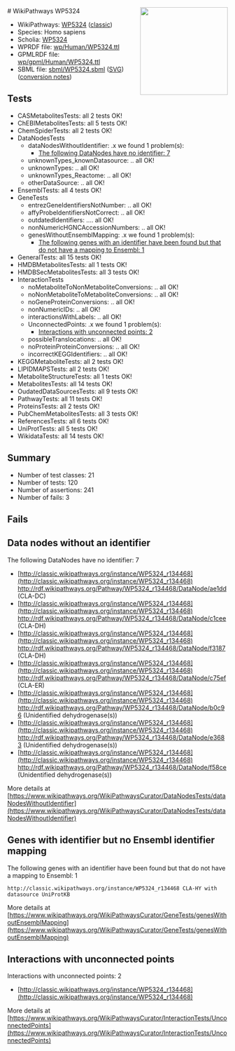 <img style="float: right; width: 200px" src="https://upload.wikimedia.org/wikipedia/commons/thumb/8/83/Wplogo_with_text_500.png/640px-Wplogo_with_text_500.png" />
# WikiPathways WP5324

* WikiPathways: [WP5324](https://wikipathways.org/pathways/WP5324) ([classic](https://classic.wikipathways.org/instance/WP5324))
* Species: Homo sapiens
* Scholia: [WP5324](https://scholia.toolforge.org/wikipathways/WP5324)
* WPRDF file: [wp/Human/WP5324.ttl](../wp/Human/WP5324.ttl)
* GPMLRDF file: [wp/gpml/Human/WP5324.ttl](../wp/gpml/Human/WP5324.ttl)
* SBML file: [sbml/WP5324.sbml](../sbml/WP5324.sbml) ([SVG](../sbml/WP5324.svg)) ([conversion notes](../sbml/WP5324.txt))

## Tests
* CASMetabolitesTests: all 2 tests OK!
* ChEBIMetabolitesTests: all 5 tests OK!
* ChemSpiderTests: all 2 tests OK!
* DataNodesTests
    * dataNodesWithoutIdentifier: .x we found 1 problem(s):
        * [The following DataNodes have no identifier: 7](#d2d32fa6)
    * unknownTypes_knownDatasource: .. all OK!
    * unknownTypes: .. all OK!
    * unknownTypes_Reactome: .. all OK!
    * otherDataSource: .. all OK!
* EnsemblTests: all 4 tests OK!
* GeneTests
    * entrezGeneIdentifiersNotNumber: .. all OK!
    * affyProbeIdentifiersNotCorrect: .. all OK!
    * outdatedIdentifiers: .... all OK!
    * nonNumericHGNCAccessionNumbers: .. all OK!
    * genesWithoutEnsemblMapping: .x we found 1 problem(s):
        * [The following genes with an identifier have been found but that do not have a mapping to Ensembl: 1](#40286d83)
* GeneralTests: all 15 tests OK!
* HMDBMetabolitesTests: all 1 tests OK!
* HMDBSecMetabolitesTests: all 3 tests OK!
* InteractionTests
    * noMetaboliteToNonMetaboliteConversions: .. all OK!
    * noNonMetaboliteToMetaboliteConversions: .. all OK!
    * noGeneProteinConversions: .. all OK!
    * nonNumericIDs: .. all OK!
    * interactionsWithLabels: .. all OK!
    * UnconnectedPoints: .x we found 1 problem(s):
        * [Interactions with unconnected points: 2](#35a61ada)
    * possibleTranslocations: .. all OK!
    * noProteinProteinConversions: .. all OK!
    * incorrectKEGGIdentifiers: .. all OK!
* KEGGMetaboliteTests: all 2 tests OK!
* LIPIDMAPSTests: all 2 tests OK!
* MetaboliteStructureTests: all 1 tests OK!
* MetabolitesTests: all 14 tests OK!
* OudatedDataSourcesTests: all 9 tests OK!
* PathwayTests: all 11 tests OK!
* ProteinsTests: all 2 tests OK!
* PubChemMetabolitesTests: all 3 tests OK!
* ReferencesTests: all 6 tests OK!
* UniProtTests: all 5 tests OK!
* WikidataTests: all 14 tests OK!


## Summary

* Number of test classes: 21
* Number of tests: 120
* Number of assertions: 241
* Number of fails: 3

## Fails

<a name="d2d32fa6" />

## Data nodes without an identifier

The following DataNodes have no identifier: 7

* [http://classic.wikipathways.org/instance/WP5324_r134468](http://classic.wikipathways.org/instance/WP5324_r134468) http://rdf.wikipathways.org/Pathway/WP5324_r134468/DataNode/ae1dd (CLA-DC)
* [http://classic.wikipathways.org/instance/WP5324_r134468](http://classic.wikipathways.org/instance/WP5324_r134468) http://rdf.wikipathways.org/Pathway/WP5324_r134468/DataNode/c1cee (CLA-DH)
* [http://classic.wikipathways.org/instance/WP5324_r134468](http://classic.wikipathways.org/instance/WP5324_r134468) http://rdf.wikipathways.org/Pathway/WP5324_r134468/DataNode/f3187 (CLA-DH)
* [http://classic.wikipathways.org/instance/WP5324_r134468](http://classic.wikipathways.org/instance/WP5324_r134468) http://rdf.wikipathways.org/Pathway/WP5324_r134468/DataNode/c75ef (CLA-ER)
* [http://classic.wikipathways.org/instance/WP5324_r134468](http://classic.wikipathways.org/instance/WP5324_r134468) http://rdf.wikipathways.org/Pathway/WP5324_r134468/DataNode/b0c96 (Unidentified
dehydrogenase(s))
* [http://classic.wikipathways.org/instance/WP5324_r134468](http://classic.wikipathways.org/instance/WP5324_r134468) http://rdf.wikipathways.org/Pathway/WP5324_r134468/DataNode/e3683 (Unidentified
dehydrogenase(s))
* [http://classic.wikipathways.org/instance/WP5324_r134468](http://classic.wikipathways.org/instance/WP5324_r134468) http://rdf.wikipathways.org/Pathway/WP5324_r134468/DataNode/f58ce (Unidentified
dehydrogenase(s))


More details at [https://www.wikipathways.org/WikiPathwaysCurator/DataNodesTests/dataNodesWithoutIdentifier](https://www.wikipathways.org/WikiPathwaysCurator/DataNodesTests/dataNodesWithoutIdentifier)

<a name="40286d83" />

## Genes with identifier but no Ensembl identifier mapping

The following genes with an identifier have been found but that do not have a mapping to Ensembl: 1
```
http://classic.wikipathways.org/instance/WP5324_r134468 CLA-HY with datasource UniProtKB
```

More details at [https://www.wikipathways.org/WikiPathwaysCurator/GeneTests/genesWithoutEnsemblMapping](https://www.wikipathways.org/WikiPathwaysCurator/GeneTests/genesWithoutEnsemblMapping)

<a name="35a61ada" />

## Interactions with unconnected points

Interactions with unconnected points: 2

* [http://classic.wikipathways.org/instance/WP5324_r134468](http://classic.wikipathways.org/instance/WP5324_r134468)


More details at [https://www.wikipathways.org/WikiPathwaysCurator/InteractionTests/UnconnectedPoints](https://www.wikipathways.org/WikiPathwaysCurator/InteractionTests/UnconnectedPoints)

